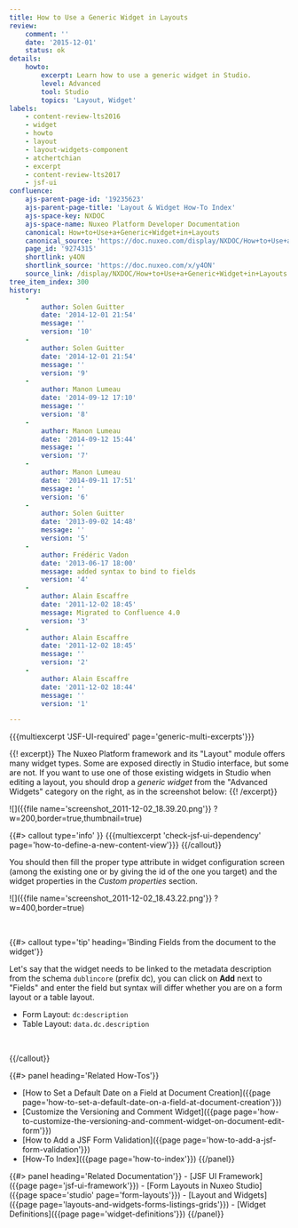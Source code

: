 ```yaml
---
title: How to Use a Generic Widget in Layouts
review:
    comment: ''
    date: '2015-12-01'
    status: ok
details:
    howto:
        excerpt: Learn how to use a generic widget in Studio.
        level: Advanced
        tool: Studio
        topics: 'Layout, Widget'
labels:
    - content-review-lts2016
    - widget
    - howto
    - layout
    - layout-widgets-component
    - atchertchian
    - excerpt
    - content-review-lts2017
    - jsf-ui
confluence:
    ajs-parent-page-id: '19235623'
    ajs-parent-page-title: 'Layout & Widget How-To Index'
    ajs-space-key: NXDOC
    ajs-space-name: Nuxeo Platform Developer Documentation
    canonical: How+to+Use+a+Generic+Widget+in+Layouts
    canonical_source: 'https://doc.nuxeo.com/display/NXDOC/How+to+Use+a+Generic+Widget+in+Layouts'
    page_id: '9274315'
    shortlink: y4ON
    shortlink_source: 'https://doc.nuxeo.com/x/y4ON'
    source_link: /display/NXDOC/How+to+Use+a+Generic+Widget+in+Layouts
tree_item_index: 300
history:
    -
        author: Solen Guitter
        date: '2014-12-01 21:54'
        message: ''
        version: '10'
    -
        author: Solen Guitter
        date: '2014-12-01 21:54'
        message: ''
        version: '9'
    -
        author: Manon Lumeau
        date: '2014-09-12 17:10'
        message: ''
        version: '8'
    -
        author: Manon Lumeau
        date: '2014-09-12 15:44'
        message: ''
        version: '7'
    -
        author: Manon Lumeau
        date: '2014-09-11 17:51'
        message: ''
        version: '6'
    -
        author: Solen Guitter
        date: '2013-09-02 14:48'
        message: ''
        version: '5'
    -
        author: Frédéric Vadon
        date: '2013-06-17 18:00'
        message: added syntax to bind to fields
        version: '4'
    -
        author: Alain Escaffre
        date: '2011-12-02 18:45'
        message: Migrated to Confluence 4.0
        version: '3'
    -
        author: Alain Escaffre
        date: '2011-12-02 18:45'
        message: ''
        version: '2'
    -
        author: Alain Escaffre
        date: '2011-12-02 18:44'
        message: ''
        version: '1'

---
```


{{{multiexcerpt 'JSF-UI-required' page='generic-multi-excerpts'}}}

{{! excerpt}}
The Nuxeo Platform framework and its "Layout" module offers many widget types. Some are exposed directly in Studio interface, but some are not. If you want to use one of those existing widgets in Studio when editing a layout, you should drop a _generic widget_ from the "Advanced Widgets" category on the right, as in the screenshot below:
{{! /excerpt}}

![]({{file name='screenshot_2011-12-02_18.39.20.png'}} ?w=200,border=true,thumbnail=true)

{{#> callout type='info' }}
{{{multiexcerpt 'check-jsf-ui-dependency' page='how-to-define-a-new-content-view'}}}
{{/callout}}

You should then fill the proper type attribute in widget configuration screen (among the existing one or by giving the id of the one you target) and the widget properties in the _Custom properties_ section.

![]({{file name='screenshot_2011-12-02_18.43.22.png'}} ?w=400,border=true)

&nbsp;

{{#> callout type='tip' heading='Binding Fields from the document to the widget'}}

Let's say that the widget needs to be linked to the metadata description from the schema `dublincore` (prefix dc), you can click on **Add** next to "Fields" and enter the field but syntax will differ whether you are on a form layout or a table layout.

*   Form Layout: `dc:description`
*   Table Layout: `data.dc.description`

&nbsp;

{{/callout}}<div class="row" data-equalizer data-equalize-on="medium"><div class="column medium-6">{{#> panel heading='Related How-Tos'}}
- [How to Set a Default Date on a Field at Document Creation]({{page page='how-to-set-a-default-date-on-a-field-at-document-creation'}})
- [Customize the Versioning and Comment Widget]({{page page='how-to-customize-the-versioning-and-comment-widget-on-document-edit-form'}})
- [How to Add a JSF Form Validation]({{page page='how-to-add-a-jsf-form-validation'}})
- [How-To Index]({{page page='how-to-index'}})
{{/panel}}
</div>
<div class="column medium-6">
{{#> panel heading='Related Documentation'}}
- [JSF UI Framework]({{page page='jsf-ui-framework'}})
- [Form Layouts in Nuxeo Studio]({{page space='studio' page='form-layouts'}})
- [Layout and Widgets]({{page page='layouts-and-widgets-forms-listings-grids'}})
- [Widget Definitions]({{page page='widget-definitions'}})
{{/panel}}</div></div>
